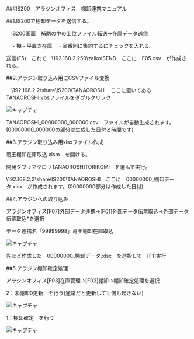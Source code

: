 ###IS200　アラジンオフィス　棚卸連携マニュアル

##1.IS200で棚卸データを送信する。

　IS200画面　補助の中の上位ファイル転送→在庫データ送信
 
　・棚・平置き在庫　・品番別に集約するにチェックを入れる。
 
 送信(F5)　これで　\\192.168.2.250\zaiko\SEND　ここに　F05.csv　が作成される。
  　
 
##2.アラジン取り込み用にCSVファイル変換

　\\192.168.2.2\share\IS200\TANAOROSHI　ここに置いてある　TANAOROSHI.vbsファイルをダブルクリック
 
![キャプチャ](https://github.com/toyocase/toyocase/assets/154039551/f952697f-69f7-458b-91f3-090f62535fcc)

TANAOROSHI_00000000_000000.csv　ファイルが自動生成されます。(00000000_000000の部分は生成した日付と時間です)
  　
  
##3.アラジン取り込み用xlsxファイル作成

竜王棚卸在庫取込.xlsm　を開ける。

開発タブ→マクロ→TANAOROSHITORIKOMI　を選んで実行。

\\192.168.2.2\share\IS200\TANAOROSHI　ここに　00000000_棚卸データ.xlsx　が作成されます。(00000000部分は作成した日付)
　 
 
##4.アラジンへの取り込み

アラジンオフィス[F07]外部データ連携→[F01]外部データ伝票取込→外部データ伝票取込*を選択

データ連携名「99999998」竜王棚卸在庫取込

![キャプチャ](https://github.com/toyocase/toyocase/assets/154039551/e8a2206b-e448-48c4-9e76-0dfb877717e9)

先ほど作成した　00000000_棚卸データ.xlsx　を選択して　[F1]実行
　 
 
##5.アラジン棚卸確定処理

アラジンオフィス[F03]在庫管理→[F02]棚卸→棚卸確定処理を選択

2：未棚卸0更新　を行う(通常だと更新しても何も起きない)

![キャプチャ](https://github.com/toyocase/toyocase/assets/154039551/691b72d5-1847-4819-a499-2873860502f8)

1：棚卸確定　を行う

![キャプチャ](https://github.com/toyocase/toyocase/assets/154039551/b6f4c04a-46ce-4bf5-bbce-80b3e4aa64c4)











 

